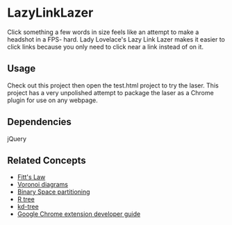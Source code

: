 LazyLinkLazer
=============
Click something a few words in size feels like an attempt to make a headshot in a FPS- hard. 
Lady Lovelace's Lazy Link Lazer makes it easier to click links because you only need to click near a link instead of on it. 

Usage
-----
Check out this project then open the test.html project to try the laser.
This project has a very unpolished attempt to package the laser as a Chrome plugin for use on any webpage.

Dependencies
------------
jQuery

Related Concepts
----------------
- [Fitt's Law](http://en.wikipedia.org/wiki/Fitts's_law)
- [Voronoi diagrams](http://en.wikipedia.org/wiki/Voronoi_diagram)
- [Binary Space partitioning](http://en.wikipedia.org/wiki/Binary_space_partition)
- [R tree](http://en.wikipedia.org/wiki/R-tree)
- [kd-tree](http://en.wikipedia.org/wiki/Kd-tree)
- [Google Chrome extension developer guide](https://developer.chrome.com/extensions/index.html)
